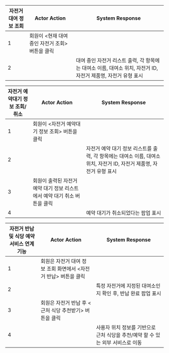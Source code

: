 
| 자전거 대여 정보 조회 | Actor Action | System Response |
|------|------|------|
|1|회원이 <현재 대여 중인 자전거 조회> 버튼을 클릭||
|2|| 대여 중인 자전거 리스트 출력, 각 항목에는 대여소 이름, 대여소 위치, 자전거 ID, 자전거 제품명, 자전거 유형 표시|


| 자전거 예약대기 정보 조회/취소 | Actor Action | System Response |
|------|------|------|
|1|회원이 <자전거 예약대기 정보 조회> 버튼을 클릭||
|2||자전거 예약 대기 정보 리스트를 출력, 각 항목에는 대여소 이름, 대여소 위치, 자전거 ID, 자전거 제품명, 자전거 유형 표시|
|3|회원이 출력된 자전거 예약 대기 정보 리스트에서 예약 대기 취소 버튼을 클릭||
|4||예약 대기가 취소되었다는 팝업 표시|


| 자전거 반납 및 식당 예약 서비스 연계 기능 | Actor Action | System Response |
|------|------|------|
|1|회원은 자전거 대여 정보 조회 화면에서 <자전거 반납> 버튼을 클릭||
|2||특정 자전거에 지정된 대여소인지 확인 후, 반납 완료 팝업 표시|
|3|회원은 자전거 반납 후 <근처 식당 추천받기> 버튼을 클릭||
|4||사용자 위치 정보를 기반으로 근처 식당을 추천/예약 할 수 있는 외부 서비스로 이동|